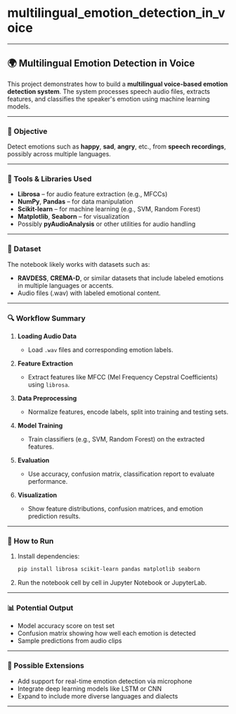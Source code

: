 # multilingual_emotion_detection_in_voice


---

## 🌍 Multilingual Emotion Detection in Voice

This project demonstrates how to build a **multilingual voice-based emotion detection system**. The system processes speech audio files, extracts features, and classifies the speaker's emotion using machine learning models.

---

### 🎯 Objective

Detect emotions such as **happy**, **sad**, **angry**, etc., from **speech recordings**, possibly across multiple languages.

---

### 🧰 Tools & Libraries Used

* **Librosa** – for audio feature extraction (e.g., MFCCs)
* **NumPy**, **Pandas** – for data manipulation
* **Scikit-learn** – for machine learning (e.g., SVM, Random Forest)
* **Matplotlib**, **Seaborn** – for visualization
* Possibly **pyAudioAnalysis** or other utilities for audio handling

---

### 📁 Dataset

The notebook likely works with datasets such as:

* **RAVDESS**, **CREMA-D**, or similar datasets that include labeled emotions in multiple languages or accents.
* Audio files (.wav) with labeled emotional content.

---

### 🔍 Workflow Summary

1. **Loading Audio Data**

   * Load `.wav` files and corresponding emotion labels.

2. **Feature Extraction**

   * Extract features like MFCC (Mel Frequency Cepstral Coefficients) using `librosa`.

3. **Data Preprocessing**

   * Normalize features, encode labels, split into training and testing sets.

4. **Model Training**

   * Train classifiers (e.g., SVM, Random Forest) on the extracted features.

5. **Evaluation**

   * Use accuracy, confusion matrix, classification report to evaluate performance.

6. **Visualization**

   * Show feature distributions, confusion matrices, and emotion prediction results.

---

### 🚀 How to Run

1. Install dependencies:

   ```bash
   pip install librosa scikit-learn pandas matplotlib seaborn
   ```

2. Run the notebook cell by cell in Jupyter Notebook or JupyterLab.

---

### 📊 Potential Output

* Model accuracy score on test set
* Confusion matrix showing how well each emotion is detected
* Sample predictions from audio clips

---

### 🔮 Possible Extensions

* Add support for real-time emotion detection via microphone
* Integrate deep learning models like LSTM or CNN
* Expand to include more diverse languages and dialects

---

